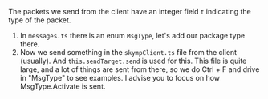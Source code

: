 The packets we send from the client have an integer field `t` indicating the type of the packet.

1. In `messages.ts` there is an enum `MsgType`, let's add our package type there.
2. Now we send something in the `skympClient.ts` file from the client (usually). And `this.sendTarget.send` is used for this. This file is quite large, and a lot of things are sent from there, so we do Ctrl + F and drive in "MsgType" to see examples. I advise you to focus on how MsgType.Activate is sent.